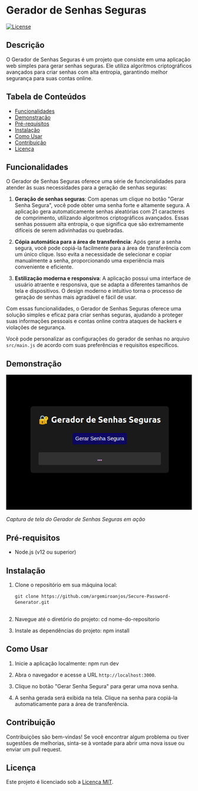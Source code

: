 # Gerador de Senhas Seguras

[![License](https://img.shields.io/badge/license-MIT-blue.svg)](LICENSE)

## Descrição

O Gerador de Senhas Seguras é um projeto que consiste em uma aplicação web simples para gerar senhas seguras. Ele utiliza algoritmos criptográficos avançados para criar senhas com alta entropia, garantindo melhor segurança para suas contas online.

## Tabela de Conteúdos

- [Funcionalidades](#funcionalidades)
- [Demonstração](#demonstração)
- [Pré-requisitos](#pré-requisitos)
- [Instalação](#instalação)
- [Como Usar](#como-usar)
- [Contribuição](#contribuição)
- [Licença](#licença)

## Funcionalidades

O Gerador de Senhas Seguras oferece uma série de funcionalidades para atender às suas necessidades para a geração de senhas seguras:

1. **Geração de senhas seguras**: Com apenas um clique no botão "Gerar Senha Segura", você pode obter uma senha forte e altamente segura. A aplicação gera automaticamente senhas aleatórias com 21 caracteres de comprimento, utilizando algoritmos criptográficos avançados. Essas senhas possuem alta entropia, o que significa que são extremamente difíceis de serem adivinhadas ou quebradas.

2. **Cópia automática para a área de transferência**: Após gerar a senha segura, você pode copiá-la facilmente para a área de transferência com um único clique. Isso evita a necessidade de selecionar e copiar manualmente a senha, proporcionando uma experiência mais conveniente e eficiente.

3. **Estilização moderna e responsiva**: A aplicação possui uma interface de usuário atraente e responsiva, que se adapta a diferentes tamanhos de tela e dispositivos. O design moderno e intuitivo torna o processo de geração de senhas mais agradável e fácil de usar.

Com essas funcionalidades, o Gerador de Senhas Seguras oferece uma solução simples e eficaz para criar senhas seguras, ajudando a proteger suas informações pessoais e contas online contra ataques de hackers e violações de segurança.

Você pode personalizar as configurações do gerador de senhas no arquivo `src/main.js` de acordo com suas preferências e requisitos específicos.

## Demonstração

![Demonstração](demo/demo_gerador_senhas_seguras.png)

*Captura de tela do Gerador de Senhas Seguras em ação*

## Pré-requisitos

- Node.js (v12 ou superior)

## Instalação

1. Clone o repositório em sua máquina local:

   ```shell
   git clone https://github.com/argemiroanjos/Secure-Password-Generator.git


2. Navegue até o diretório do projeto:
cd nome-do-repositorio


3. Instale as dependências do projeto:
npm install


## Como Usar

1. Inicie a aplicação localmente:
npm run dev


4. Abra o navegador e acesse a URL `http://localhost:3000`.

5. Clique no botão "Gerar Senha Segura" para gerar uma nova senha.

6. A senha gerada será exibida na tela. Clique na senha para copiá-la automaticamente para a área de transferência.

## Contribuição

Contribuições são bem-vindas! Se você encontrar algum problema ou tiver sugestões de melhorias, sinta-se à vontade para abrir uma nova issue ou enviar um pull request.

## Licença

Este projeto é licenciado sob a [Licença MIT](LICENSE).
